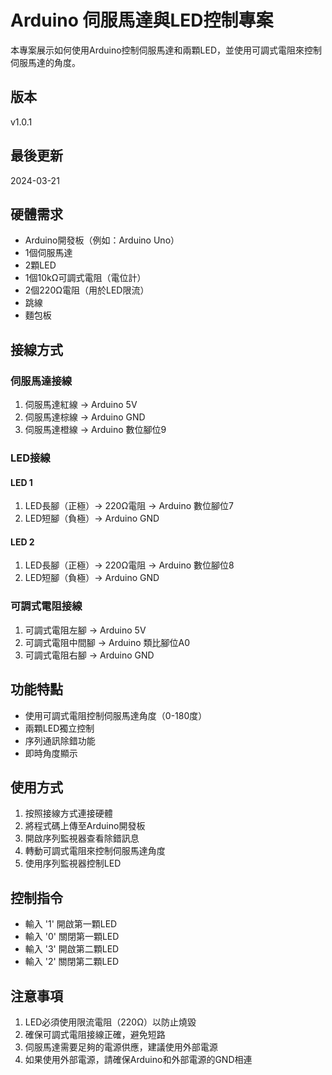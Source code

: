 # Arduino 伺服馬達與LED控制專案

本專案展示如何使用Arduino控制伺服馬達和兩顆LED，並使用可調式電阻來控制伺服馬達的角度。

## 版本
v1.0.1

## 最後更新
2024-03-21

## 硬體需求
- Arduino開發板（例如：Arduino Uno）
- 1個伺服馬達
- 2顆LED
- 1個10kΩ可調式電阻（電位計）
- 2個220Ω電阻（用於LED限流）
- 跳線
- 麵包板

## 接線方式
### 伺服馬達接線
1. 伺服馬達紅線 → Arduino 5V
2. 伺服馬達棕線 → Arduino GND
3. 伺服馬達橙線 → Arduino 數位腳位9

### LED接線
#### LED 1
1. LED長腳（正極）→ 220Ω電阻 → Arduino 數位腳位7
2. LED短腳（負極）→ Arduino GND

#### LED 2
1. LED長腳（正極）→ 220Ω電阻 → Arduino 數位腳位8
2. LED短腳（負極）→ Arduino GND

### 可調式電阻接線
1. 可調式電阻左腳 → Arduino 5V
2. 可調式電阻中間腳 → Arduino 類比腳位A0
3. 可調式電阻右腳 → Arduino GND

## 功能特點
- 使用可調式電阻控制伺服馬達角度（0-180度）
- 兩顆LED獨立控制
- 序列通訊除錯功能
- 即時角度顯示

## 使用方式
1. 按照接線方式連接硬體
2. 將程式碼上傳至Arduino開發板
3. 開啟序列監視器查看除錯訊息
4. 轉動可調式電阻來控制伺服馬達角度
5. 使用序列監視器控制LED

## 控制指令
- 輸入 '1' 開啟第一顆LED
- 輸入 '0' 關閉第一顆LED
- 輸入 '3' 開啟第二顆LED
- 輸入 '2' 關閉第二顆LED

## 注意事項
1. LED必須使用限流電阻（220Ω）以防止燒毀
2. 確保可調式電阻接線正確，避免短路
3. 伺服馬達需要足夠的電源供應，建議使用外部電源
4. 如果使用外部電源，請確保Arduino和外部電源的GND相連 
